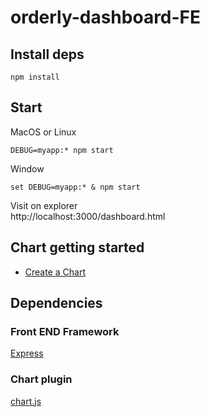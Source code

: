 # orderly-dashboard-FE
## Install deps
```shell
npm install
```
## Start
MacOS or Linux
```shell
DEBUG=myapp:* npm start
```
Window
```shell
set DEBUG=myapp:* & npm start
```
Visit on explorer  
http://localhost:3000/dashboard.html

## Chart getting started
* [Create a Chart](https://www.chartjs.org/docs/latest/getting-started/#create-a-chart)
## Dependencies
### Front END Framework
[Express](https://www.expressjs.com.cn/starter/generator.html)
### Chart plugin
[chart.js](https://www.chartjs.org/)